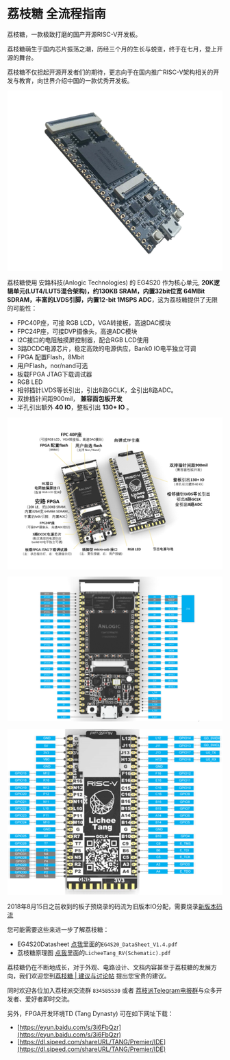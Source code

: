 # 荔枝糖 全流程指南


荔枝糖，一款极致打磨的国产开源RISC-V开发板。

荔枝糖萌生于国内芯片振荡之潮，历经三个月的生长与蜕变，终于在七月，登上开源的舞台。

荔枝糖不仅担起开源开发者们的期待，更志向于在国内推广RISC-V架构相关的开发与教育，向世界介绍中国的一款优秀开发板。

![](./../assets/material.png)


荔枝糖使用 安路科技(Anlogic Technologies) 的 EG4S20 作为核心单元, **20K逻辑单元(LUT4/LUT5混合架构)，约130KB SRAM，内置32bit位宽 64MBit SDRAM，丰富的LVDS引脚，内置12-bit 1MSPS ADC**，这为荔枝糖提供了无限的可能性：
-   FPC40P座，可接 RGB LCD，VGA转接板，高速DAC模块
-   FPC24P座，可接DVP摄像头，高速ADC模块
-   I2C接口的电阻触摸屏控制器，配合RGB LCD使用
-   3路DCDC电源芯片，稳定高效的电源供应，Bank0 IO电平独立可调
-   FPGA 配置Flash，8Mbit
-   用户Flash，nor/nand可选
-   板载FPGA JTAG下载调试器
-   RGB LED
-   相邻插针LVDS等长引出，引出8路GCLK，全引出8路ADC。
-   双排插针间距900mil， **兼容面包板开发** 
-   半孔引出额外 **40 IO**，整板引出 **130+ IO** 。

![荔枝糖资源图](./../assets./../assets./../assets/E203_function.png)


![荔枝糖引脚图(旧板,底面丝印较小版本)](./../assets./../assets/E203_pin.png)


![ 荔枝派引脚图(新板,底面丝印较大版本)](./../assets/Lichee-tang_NewIoMap.png)


2018年8月15日之前收到的板子预烧录的码流为旧版本IO分配，需要烧录[新版本码流](./../assets/LicheeTangNewIoMap_BitStream.bit)

您可能需要这些来进一步了解荔枝糖： 
- EG4S20Datasheet [点我](https://dl.sipeed.com/shareURL/TANG/Premier/HDK/Datasheet/)里面的`EG4S20_DataSheet_V1.4.pdf`
- 荔枝糖原理图 [点我](https://dl.sipeed.com/fileList/TANG/Premier/HDK/)里面的`LicheeTang_RV(Schematic).pdf`

荔枝糖仍在不断地成长，对于外观、电路设计、文档内容甚至于荔枝糖的发展方向，我们欢迎您到[荔枝糖 | 建议与讨论帖](https://bbs.sipeed.com/cate/30/seq/1) 提出您宝贵的建议。

同时欢迎各位加入荔枝派交流群 `834585530` 或者 [荔枝派Telegram电报群](https://t.me/sipeed)与众多开发者、爱好者即时交流。

另外，FPGA开发环境TD (Tang Dynasty) 可在如下网址下载：
- [https://eyun.baidu.com/s/3i6FbQzr](https://eyun.baidu.com/s/3i6FbQzr)
- [https://dl.sipeed.com/shareURL/TANG/Premier/IDE](https://dl.sipeed.com/shareURL/TANG/Premier/IDE)

